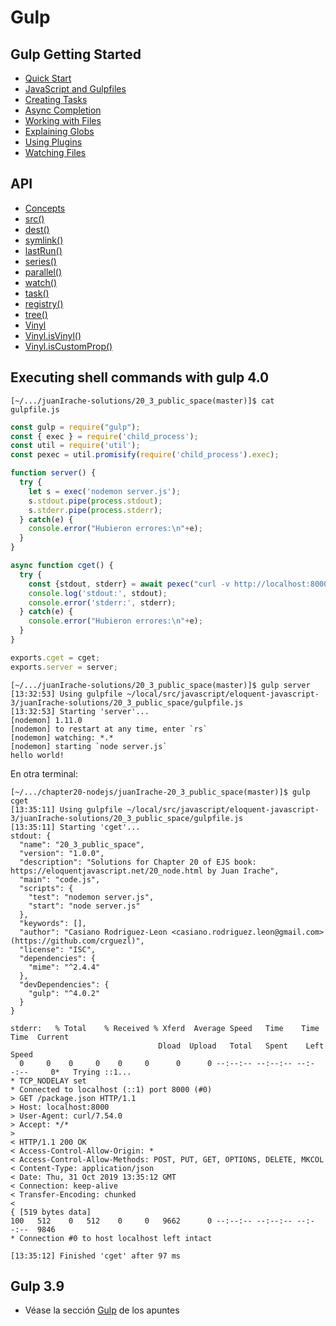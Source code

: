 # Gulp

## Gulp Getting Started

*   [Quick Start](https://gulpjs.com/docs/en/getting-started/quick-start)
*   [JavaScript and Gulpfiles](https://gulpjs.com/docs/en/getting-started/javascript-and-gulpfiles)
*   [Creating Tasks](https://gulpjs.com/docs/en/getting-started/creating-tasks)
*   [Async Completion](https://gulpjs.com/docs/en/getting-started/async-completion)
*   [Working with Files](https://gulpjs.com/docs/en/getting-started/working-with-files)
*   [Explaining Globs](https://gulpjs.com/docs/en/getting-started/explaining-globs)
*   [Using Plugins](https://gulpjs.com/docs/en/getting-started/using-plugins)
*   [Watching Files](https://gulpjs.com/docs/en/getting-started/watching-files)

## API

*   [Concepts](https://gulpjs.com/docs/en/api/concepts)
*   [src()](https://gulpjs.com/docs/en/api/src)
*   [dest()](https://gulpjs.com/docs/en/api/dest)
*   [symlink()](https://gulpjs.com/docs/en/api/symlink)
*   [lastRun()](https://gulpjs.com/docs/en/api/lastrun)
*   [series()](https://gulpjs.com/docs/en/api/series)
*   [parallel()](https://gulpjs.com/docs/en/api/parallel)
*   [watch()](https://gulpjs.com/docs/en/api/watch)
*   [task()](https://gulpjs.com/docs/en/api/task)
*   [registry()](https://gulpjs.com/docs/en/api/registry)
*   [tree()](https://gulpjs.com/docs/en/api/tree)
*   [Vinyl](https://gulpjs.com/docs/en/api/vinyl)
*   [Vinyl.isVinyl()](https://gulpjs.com/docs/en/api/vinyl-isvinyl)
*   [Vinyl.isCustomProp()](https://gulpjs.com/docs/en/api/vinyl-iscustomprop)


## Executing shell commands with gulp 4.0

```
[~/.../juanIrache-solutions/20_3_public_space(master)]$ cat gulpfile.js 
```

```js
const gulp = require("gulp");
const { exec } = require('child_process');
const util = require('util');
const pexec = util.promisify(require('child_process').exec);

function server() {
  try {
    let s = exec('nodemon server.js');
    s.stdout.pipe(process.stdout);
    s.stderr.pipe(process.stderr);
  } catch(e) {
    console.error("Hubieron errores:\n"+e);
  }
}

async function cget() {
  try {
    const {stdout, stderr} = await pexec("curl -v http://localhost:8000/package.json");
    console.log('stdout:', stdout);
    console.error('stderr:', stderr);
  } catch(e) {
    console.error("Hubieron errores:\n"+e);
  }
}

exports.cget = cget;
exports.server = server;
```

```
[~/.../juanIrache-solutions/20_3_public_space(master)]$ gulp server
[13:32:53] Using gulpfile ~/local/src/javascript/eloquent-javascript-3/juanIrache-solutions/20_3_public_space/gulpfile.js
[13:32:53] Starting 'server'...
[nodemon] 1.11.0
[nodemon] to restart at any time, enter `rs`
[nodemon] watching: *.*
[nodemon] starting `node server.js`
hello world!
```

En otra terminal:

```
[~/.../chapter20-nodejs/juanIrache-20_3_public_space(master)]$ gulp cget
[13:35:11] Using gulpfile ~/local/src/javascript/eloquent-javascript-3/juanIrache-solutions/20_3_public_space/gulpfile.js
[13:35:11] Starting 'cget'...
stdout: {
  "name": "20_3_public_space",
  "version": "1.0.0",
  "description": "Solutions for Chapter 20 of EJS book: https://eloquentjavascript.net/20_node.html by Juan Irache",
  "main": "code.js",
  "scripts": {
    "test": "nodemon server.js",
    "start": "node server.js"
  },
  "keywords": [],
  "author": "Casiano Rodriguez-Leon <casiano.rodriguez.leon@gmail.com> (https://github.com/crguezl)",
  "license": "ISC",
  "dependencies": {
    "mime": "^2.4.4"
  },
  "devDependencies": {
    "gulp": "^4.0.2"
  }
}

stderr:   % Total    % Received % Xferd  Average Speed   Time    Time     Time  Current
                                 Dload  Upload   Total   Spent    Left  Speed
  0     0    0     0    0     0      0      0 --:--:-- --:--:-- --:--:--     0*   Trying ::1...
* TCP_NODELAY set
* Connected to localhost (::1) port 8000 (#0)
> GET /package.json HTTP/1.1
> Host: localhost:8000
> User-Agent: curl/7.54.0
> Accept: */*
> 
< HTTP/1.1 200 OK
< Access-Control-Allow-Origin: *
< Access-Control-Allow-Methods: POST, PUT, GET, OPTIONS, DELETE, MKCOL
< Content-Type: application/json
< Date: Thu, 31 Oct 2019 13:35:12 GMT
< Connection: keep-alive
< Transfer-Encoding: chunked
< 
{ [519 bytes data]
100   512    0   512    0     0   9662      0 --:--:-- --:--:-- --:--:--  9846
* Connection #0 to host localhost left intact

[13:35:12] Finished 'cget' after 97 ms
```


## Gulp 3.9

* Véase la sección [Gulp](https://casianorodriguezleon.gitbooks.io/ull-esit-1617/apuntes/gulp/) de los apuntes
